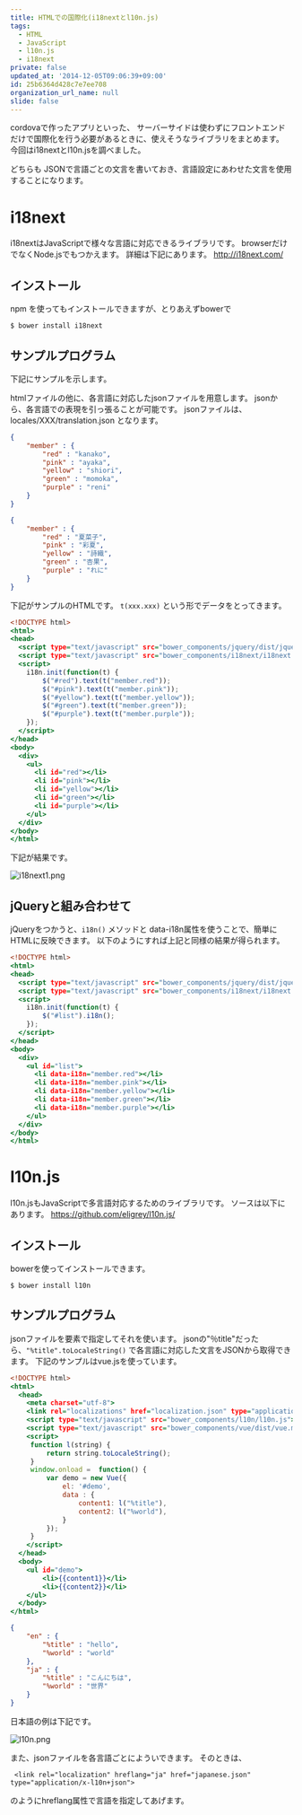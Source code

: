 ```yaml
---
title: HTMLでの国際化(i18nextとl10n.js)
tags:
  - HTML
  - JavaScript
  - l10n.js
  - i18next
private: false
updated_at: '2014-12-05T09:06:39+09:00'
id: 25b6364d428c7e7ee708
organization_url_name: null
slide: false
---
```


cordovaで作ったアプリといった、
サーバーサイドは使わずにフロントエンドだけで国際化を行う必要があるときに、使えそうなライブラリをまとめます。
今回はi18nextとl10n.jsを調べました。

どちらも JSONで言語ごとの文言を書いておき、言語設定にあわせた文言を使用することになります。


# i18next

i18nextはJavaScriptで様々な言語に対応できるライブラリです。
browserだけでなくNode.jsでもつかえます。
詳細は下記にあります。
http://i18next.com/

## インストール
npm を使ってもインストールできますが、とりあえずbowerで

```shell-session:
$ bower install i18next
```

## サンプルプログラム
下記にサンプルを示します。
 
htmlファイルの他に、各言語に対応したjsonファイルを用意します。
jsonから、各言語での表現を引っ張ることが可能です。
jsonファイルは、locales/XXX/translation.json となります。

```locales/en/translation.json
{
    "member" : {
        "red" : "kanako",
        "pink" : "ayaka",
        "yellow" : "shiori",
        "green" : "momoka",
        "purple" : "reni"
    }
}
```

```locales/ja/translation.json
{
    "member" : {
        "red" : "夏菜子",
        "pink" : "彩夏",
        "yellow" : "詩織",
        "green" : "杏果",
        "purple" : "れに"
    }
}
```

下記がサンプルのHTMLです。
``t(xxx.xxx)`` という形でデータをとってきます。


```index.html
<!DOCTYPE html>
<html>
<head>
  <script type="text/javascript" src="bower_components/jquery/dist/jquery.js"></script>
  <script type="text/javascript" src="bower_components/i18next/i18next.js"></script>
  <script>
    i18n.init(function(t) {
        $("#red").text(t("member.red"));
        $("#pink").text(t("member.pink"));
        $("#yellow").text(t("member.yellow"));
        $("#green").text(t("member.green"));
        $("#purple").text(t("member.purple"));
    });
  </script>
</head>
<body>
  <div>
    <ul>
      <li id="red"></li>
      <li id="pink"></li>
      <li id="yellow"></li>
      <li id="green"></li>
      <li id="purple"></li>
    </ul>
  </div>
</body>
</html>

```

下記が結果です。

![i18next1.png](https://qiita-image-store.s3.amazonaws.com/0/4044/f6adc131-8fc3-c072-d3be-2942188bf1e8.png "i18next1.png")

## jQueryと組み合わせて

jQueryをつかうと、``i18n()`` メソッドと data-i18n属性を使うことで、簡単にHTMLに反映できます。
以下のようにすれば上記と同様の結果が得られます。

```index.html
<!DOCTYPE html>
<html>
<head>
  <script type="text/javascript" src="bower_components/jquery/dist/jquery.js"></script>
  <script type="text/javascript" src="bower_components/i18next/i18next.js"></script>
  <script>
    i18n.init(function(t) {
        $("#list").i18n();
    });
  </script>
</head>
<body>
  <div>
    <ul id="list">
      <li data-i18n="member.red"></li>
      <li data-i18n="member.pink"></li>
      <li data-i18n="member.yellow"></li>
      <li data-i18n="member.green"></li>
      <li data-i18n="member.purple"></li>
    </ul>
  </div>
</body>
</html>
```

# l10n.js

l10n.jsもJavaScriptで多言語対応するためのライブラリです。
ソースは以下にあります。
https://github.com/eligrey/l10n.js/

## インストール

bowerを使ってインストールできます。

```shell-session:
$ bower install l10n
```

## サンプルプログラム

jsonファイルを<link>要素で指定してそれを使います。
jsonの"％title"だったら、``"%title".toLocaleString()`` で各言語に対応した文言をJSONから取得できます。
下記のサンプルはvue.jsを使っています。

```index.html
<!DOCTYPE html>
<html>
  <head>
    <meta charset="utf-8">
    <link rel="localizations" href="localization.json" type="application/x-l10n+json">
    <script type="text/javascript" src="bower_components/l10n/l10n.js"></script>
    <script type="text/javascript" src="bower_components/vue/dist/vue.min.js"></script> 
    <script>
     function l(string) {
         return string.toLocaleString();
     }
     window.onload =  function() {
         var demo = new Vue({
             el: '#demo',
             data : {
                 content1: l("%title"),
                 content2: l("%world"),
             }
         });
     }
    </script>
  </head>
  <body>
    <ul id="demo">
        <li>{{content1}}</li>
        <li>{{content2}}</li>
    </ul>
  </body>
</html>
```

```localization.json
{
    "en" : {
        "%title" : "hello",
        "%world" : "world"
    },
    "ja" : {
        "%title" : "こんにちは",
        "%world" : "世界"
    }
}
```

日本語の例は下記です。

![l10n.png](https://qiita-image-store.s3.amazonaws.com/0/4044/4f769120-9e49-9809-41bf-a9a3e1ffc03d.png "l10n.png")


また、jsonファイルを各言語ごとによういできます。
そのときは、

```
 <link rel="localization" hreflang="ja" href="japanese.json" type="application/x-l10n+json">
```

のようにhreflang属性で言語を指定してあげます。

